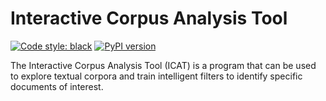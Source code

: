 # Interactive Corpus Analysis Tool

[![Code style: black](https://img.shields.io/badge/code%20style-black-000000.svg)](https://github.com/psf/black)
[![PyPI version](https://badge.fury.io/py/icat-iml.svg)](https://badge.fury.io/py/icat-iml)

The Interactive Corpus Analysis Tool (ICAT) is a program that can be used to explore textual corpora and train intelligent filters to identify specific documents of interest.
